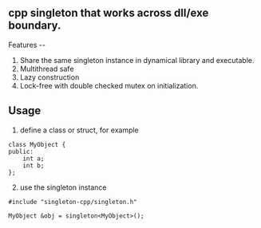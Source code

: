 ## cpp singleton that works across dll/exe boundary.

Features --

1. Share the same singleton instance in dynamical library and executable.
2. Multithread safe
3. Lazy construction
4. Lock-free with double checked mutex on initialization.

## Usage

1. define a class or struct, for example

```
class MyObject {
public:
    int a;
    int b;
};
```

2. use the singleton instance

```
#include "singleton-cpp/singleton.h"

MyObject &obj = singleton<MyObject>();
```

